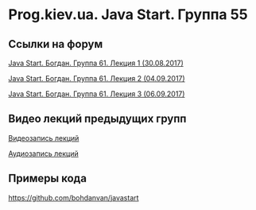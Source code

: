 Prog.kiev.ua. Java Start. Группа 55
===

## Cсылки на форум

[Java Start. Богдан. Группа 61. Лекция 1 (30.08.2017)](https://prog.kiev.ua/forum/index.php/topic,3101.0.html)

[Java Start. Богдан. Группа 61. Лекция 2 (04.09.2017)](https://prog.kiev.ua/forum/index.php/topic,3114.0.html)

[Java Start. Богдан. Группа 61. Лекция 3 (06.09.2017)](https://prog.kiev.ua/forum/index.php/topic,3120.0.html)

## Видео лекций предыдущих групп

[Видеозапись лекций](https://mega.nz/#F!SRclnQQT)

[Аудиозапиcь лекций](https://mega.nz/#F!GY8UjTBS)

## Примеры кода

https://github.com/bohdanvan/javastart
